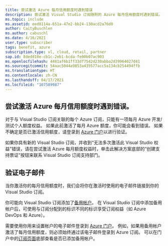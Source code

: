 ```yaml
---
title: 尝试激活 Azure 每月信用额度时遇到错误
description: 尝试激活 Visual Studio 订阅随附的 Azure 每月信用额度时遇到错误。
ms.topic: include
ms.assetid: eed8114a-651a-47e2-bb24-130acd2a76d0
author: CaityBuschlen
ms.author: cabuschl
ms.date: 4/16/2021
user.type: subscriber
tags: benefit, azure
subscription.type: vl, cloud, retail, partner
sap.id: 8dedd10e-cb1c-2eb1-bcda-fe00b07ac903
ms.openlocfilehash: 4481af6b1ff33df7542d230abba2d39964027d41
ms.sourcegitcommit: 54aac5044a9853a435577acc5a134cb254494ffb
ms.translationtype: HT
ms.contentlocale: zh-CN
ms.lasthandoff: 04/17/2021
ms.locfileid: "107589987"
---
```

## <a name="im-getting-an-error-while-trying-to-activate-my-azure-monthly-credit"></a>尝试激活 Azure 每月信用额度时遇到错误。

对于与 Visual Studio 订阅关联的每个 Azure 订阅，只能有一项每月 Azure 开发/测试个人额度权益。 如果此前激活了每月 Azure 额度，你可能会看到错误。 如果不确定是否已激活信用额度，请登录到 [Azure 门户](https://portal.azure.com/)以进行验证。 

如果你具有新的 Visual Studio 订阅，并收到“无法多次激活此 Visual Studio 权益”错误，请在尝试激活 Azure 每月额度权益时，单击此解决方案底部的“创建支持票证”按钮来联系 Visual Studio 订阅支持部门。 

## <a name="verify-your-email"></a>验证电子邮件 

当你激活你的每月信用额度时，我们会将你在激活时使用的电子邮件链接到你的 Visual Studio 订阅。  

你可能向 Visual Studio 订阅添加了[备用帐户](https://docs.microsoft.com/visualstudio/subscriptions/vs-alternate-identity)。 在 Visual Studio 订阅中添加备用帐户后，可使用与订阅分配到的标识不同的标识享受订阅权益（如 Azure DevOps 和 Azure）。  

需要使用你用来设置帐户的电子邮件登录到 [Azure 门户](https://portal.azure.com/)。 例如，如果用备用帐户激活了每月信用额度，则必须始终通过该电子邮件登录到 Azure 订阅。 可以在门户中的[订阅页面](https://my.visualstudio.com/subscriptions)底部查看是否已添加备用帐户。